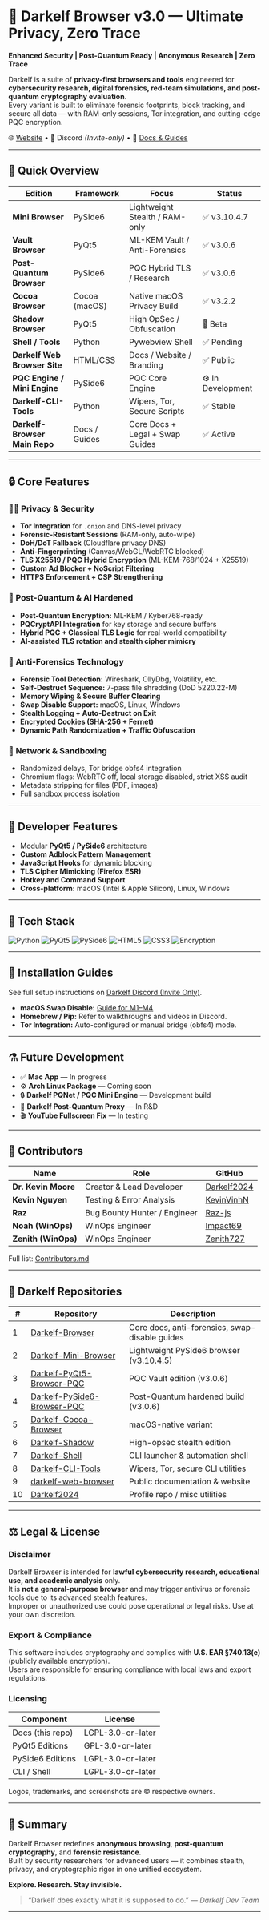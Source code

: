 # 🧩 Darkelf Browser v3.0 — Ultimate Privacy, Zero Trace

**Enhanced Security | Post-Quantum Ready | Anonymous Research | Zero Trace**

Darkelf is a suite of **privacy-first browsers and tools** engineered for **cybersecurity research, digital forensics, red-team simulations, and post-quantum cryptography evaluation**.  
Every variant is built to eliminate forensic footprints, block tracking, and secure all data — with RAM-only sessions, Tor integration, and cutting-edge PQC encryption.

🌐 [Website](https://darkelfbrowser.com) • 💬 Discord *(Invite-only)* • 🧠 [Docs & Guides](https://github.com/Darkelf2024/Darkelf-Browser)

---

## 🔑 Quick Overview

| Edition | Framework | Focus | Status |
|----------|------------|--------|---------|
| **Mini Browser** | PySide6 | Lightweight Stealth / RAM-only | ✅ v3.10.4.7 |
| **Vault Browser** | PyQt5 | ML-KEM Vault / Anti-Forensics | ✅ v3.0.6 |
| **Post-Quantum Browser** | PySide6 | PQC Hybrid TLS / Research | ✅ v3.0.6 |
| **Cocoa Browser** | Cocoa (macOS) | Native macOS Privacy Build | ✅ v3.2.2 |
| **Shadow Browser** | PyQt5 | High OpSec / Obfuscation | 🧪 Beta |
| **Shell / Tools** | Python | Pywebview Shell | ✅ Pending |
| **Darkelf Web Browser Site** | HTML/CSS | Docs / Website / Branding | ✅ Public |
| **PQC Engine / Mini Engine** | PySide6 | PQC Core Engine | ⚙️ In Development |
| **Darkelf-CLI-Tools** | Python | Wipers, Tor, Secure Scripts | ✅ Stable |
| **Darkelf-Browser Main Repo** | Docs / Guides | Core Docs + Legal + Swap Guides | ✅ Active |

---

## 🔒 Core Features

### 🕵️‍♂️ Privacy & Security
- **Tor Integration** for `.onion` and DNS-level privacy  
- **Forensic-Resistant Sessions** (RAM-only, auto-wipe)  
- **DoH/DoT Fallback** (Cloudflare privacy DNS)  
- **Anti-Fingerprinting** (Canvas/WebGL/WebRTC blocked)  
- **TLS X25519 / PQC Hybrid Encryption** (ML-KEM-768/1024 + X25519)  
- **Custom Ad Blocker + NoScript Filtering**  
- **HTTPS Enforcement + CSP Strengthening**  

### 🧩 Post-Quantum & AI Hardened
- **Post-Quantum Encryption:** ML-KEM / Kyber768-ready  
- **PQCryptAPI Integration** for key storage and secure buffers  
- **Hybrid PQC + Classical TLS Logic** for real-world compatibility  
- **AI-assisted TLS rotation and stealth cipher mimicry**  

### 🧠 Anti-Forensics Technology
- **Forensic Tool Detection:** Wireshark, OllyDbg, Volatility, etc.  
- **Self-Destruct Sequence:** 7-pass file shredding (DoD 5220.22-M)  
- **Memory Wiping & Secure Buffer Clearing**  
- **Swap Disable Support:** macOS, Linux, Windows  
- **Stealth Logging + Auto-Destruct on Exit**  
- **Encrypted Cookies (SHA-256 + Fernet)**  
- **Dynamic Path Randomization + Traffic Obfuscation**  

### 🧱 Network & Sandboxing
- Randomized delays, Tor bridge obfs4 integration  
- Chromium flags: WebRTC off, local storage disabled, strict XSS audit  
- Metadata stripping for files (PDF, images)  
- Full sandbox process isolation  

---

## 🧰 Developer Features
- Modular **PyQt5 / PySide6** architecture  
- **Custom Adblock Pattern Management**  
- **JavaScript Hooks** for dynamic blocking  
- **TLS Cipher Mimicking (Firefox ESR)**  
- **Hotkey and Command Support**  
- **Cross-platform:** macOS (Intel & Apple Silicon), Linux, Windows  

---

## 🧮 Tech Stack
![Python](https://img.shields.io/badge/Python-%233776AB.svg?style=for-the-badge&logo=python&logoColor=white)
![PyQt5](https://img.shields.io/badge/PyQt5-%231C8C8C.svg?style=for-the-badge&logo=qt&logoColor=white)
![PySide6](https://img.shields.io/badge/PySide6-%2300848C.svg?style=for-the-badge&logo=qt&logoColor=white)
![HTML5](https://img.shields.io/badge/HTML5-%23E34F26.svg?style=for-the-badge&logo=html5&logoColor=white)
![CSS3](https://img.shields.io/badge/CSS3-%231572B6.svg?style=for-the-badge&logo=css3&logoColor=white)
![Encryption](https://img.shields.io/badge/Encryption-%23008C45.svg?style=for-the-badge&logo=lock&logoColor=white)

---

## 🧠 Installation Guides

See full setup instructions on [Darkelf Discord (Invite Only)](https://discord.gg/Invite-Only).

- **macOS Swap Disable:** [Guide for M1–M4](https://github.com/Darkelf2024/Darkelf-Browser/blob/main/disable_swap_macos_guide.md)  
- **Homebrew / Pip:** Refer to walkthroughs and videos in Discord.  
- **Tor Integration:** Auto-configured or manual bridge (obfs4) mode.

---

## ⚗️ Future Development
- ✅ **Mac App** — In progress  
- ⚙️ **Arch Linux Package** — Coming soon  
- 🔒 **Darkelf PQNet / PQC Mini Engine** — Development build  
- 🧩 **Darkelf Post-Quantum Proxy** — In R&D  
- 🎬 **YouTube Fullscreen Fix** — In testing  

---

## 👥 Contributors
| Name | Role | GitHub |
|------|------|---------|
| **Dr. Kevin Moore** | Creator & Lead Developer | [Darkelf2024](https://github.com/Darkelf2024) |
| **Kevin Nguyen** | Testing & Error Analysis | [KevinVinhN](https://github.com/KevinVinhN) |
| **Raz** | Bug Bounty Hunter / Engineer | [Raz-js](https://github.com/Raz-js) |
| **Noah (WinOps)** | WinOps Engineer | [Impact69](https://github.com/Impact69) |
| **Zenith (WinOps)** | WinOps Engineer | [Zenith727](https://github.com/Zenith727) |

Full list: [Contributors.md](https://github.com/Darkelf2024/Darkelf-Browser/blob/main/Contributors.md)

---

## 📂 Darkelf Repositories

| # | Repository | Description |
|---|-------------|--------------|
| 1 | [Darkelf-Browser](https://github.com/Darkelf2024/Darkelf-Browser) | Core docs, anti-forensics, swap-disable guides |
| 2 | [Darkelf-Mini-Browser](https://github.com/Darkelf2024/Darkelf-Mini-Browser) | Lightweight PySide6 browser (v3.10.4.5) |
| 3 | [Darkelf-PyQt5-Browser-PQC](https://github.com/Darkelf2024/Darkelf-PyQt5-Browser-PQC) | PQC Vault edition (v3.0.6) |
| 4 | [Darkelf-PySide6-Browser-PQC](https://github.com/Darkelf2024/Darkelf-PySide6-Browser-PQC) | Post-Quantum hardened build (v3.0.6) |
| 5 | [Darkelf-Cocoa-Browser](https://github.com/Darkelf2024/Darkelf-Cocoa-Browser) | macOS-native variant |
| 6 | [Darkelf-Shadow](https://github.com/Darkelf2024/Darkelf-Shadow) | High-opsec stealth edition |
| 7 | [Darkelf-Shell](https://github.com/Darkelf2024/Darkelf-Shell) | CLI launcher & automation shell |
| 8 | [Darkelf-CLI-Tools](https://github.com/Darkelf2024/Darkelf-CLI-Tools) | Wipers, Tor, secure CLI utilities |
| 9 | [darkelf-web-browser](https://github.com/Darkelf2024/darkelf-web-browser) | Public documentation & website |
| 10 | [Darkelf2024](https://github.com/Darkelf2024/Darkelf2024) | Profile repo / misc utilities |

---

## ⚖️ Legal & License

### Disclaimer
Darkelf Browser is intended for **lawful cybersecurity research, educational use, and academic analysis** only.  
It is **not a general-purpose browser** and may trigger antivirus or forensic tools due to its advanced stealth features.  
Improper or unauthorized use could pose operational or legal risks. Use at your own discretion.

### Export & Compliance
This software includes cryptography and complies with **U.S. EAR §740.13(e)** (publicly available encryption).  
Users are responsible for ensuring compliance with local laws and export regulations.

### Licensing
| Component | License |
|------------|----------|
| Docs (this repo) | LGPL-3.0-or-later |
| PyQt5 Editions | GPL-3.0-or-later |
| PySide6 Editions | LGPL-3.0-or-later |
| CLI / Shell | LGPL-3.0-or-later |

Logos, trademarks, and screenshots are © respective owners.

---

## 🌟 Summary
Darkelf Browser redefines **anonymous browsing**, **post-quantum cryptography**, and **forensic resistance**.  
Built by security researchers for advanced users — it combines stealth, privacy, and cryptographic rigor in one unified ecosystem.

**Explore. Research. Stay invisible.**

> “Darkelf does exactly what it is supposed to do.” — *Darkelf Dev Team*

---
